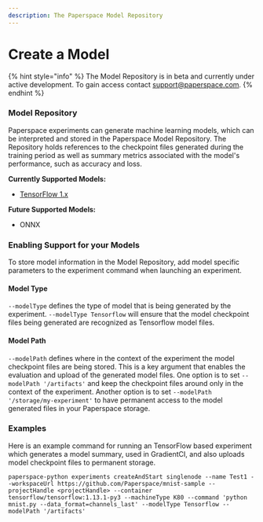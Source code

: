 ```yaml
---
description: The Paperspace Model Repository
---
```


# Create a Model

{% hint style="info" %}
The Model Repository is in beta and currently under active development. To gain access contact support@paperspace.com. 
{% endhint %}

### Model Repository 

Paperspace experiments can generate machine learning models, which can be interpreted and stored in the Paperspace Model Repository.  The Repository holds references to the checkpoint files generated during the training period as well as summary metrics associated with the model's performance, such as accuracy and loss. 

**Currently Supported Models:**

* [TensorFlow 1.x](https://www.tensorflow.org/guide/saved_model)

**Future Supported Models:**

* ONNX

### Enabling Support for your Models

To store model information in the Model Repository, add model specific parameters to the experiment command when launching an experiment. 

#### Model Type

`--modelType` defines the type of model that is being generated by the experiment. `--modelType Tensorflow` will ensure that the model checkpoint files being generated are recognized as Tensorflow model files. 

#### Model Path

`--modelPath` defines where in the context of the experiment the model checkpoint files are being stored. This is a key argument that enables the evaluation and upload of the generated model files. One option is to set `--modelPath '/artifacts'` and keep the checkpoint files around only in the context of the experiment. Another option is to set `--modelPath '/storage/my-experiment'` to have permanent access to the model generated files in  your Paperspace storage. 

### Examples

Here is an example command for running an TensorFlow based experiment which generates a model summary, used in GradientCI, and also uploads model checkpoint files to permanent storage. 

`paperspace-python experiments createAndStart singlenode --name Test1 --workspaceUrl https://github.com/Paperspace/mnist-sample --projectHandle <projectHandle> --container tensorflow/tensorflow:1.13.1-py3 --machineType K80 --command 'python mnist.py --data_format=channels_last' --modelType Tensorflow --modelPath '/artifacts'`

 

